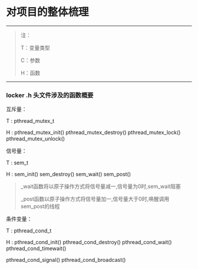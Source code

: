 # 对项目的整体梳理

___

>注：
>
>T：变量类型
>
>C：参数
>
>H：函数

___



### locker .h 头文件涉及的函数概要

互斥量：

T :	pthread_mutex_t

H :	pthread_mutex_init()	pthread_mutex_destroy()	pthread_mutex_lock()	pthread_mutex_unlock()

信号量：

T :	sem_t

H :	sem_init()	sem_destroy()	sem_wait()	sem_post()

>_wait函数将以原子操作方式将信号量减一,信号量为0时,sem_wait阻塞
>
>_post函数以原子操作方式将信号量加一,信号量大于0时,唤醒调用sem_post的线程

条件变量：

T :	pthread_cond_t

H :	pthread_cond_init()	pthread_cond_destroy()	pthread_cond_wait()	pthread_cond_timewait()	

   pthread_cond_signal()	pthread_cond_broadcast()

>
>
>







